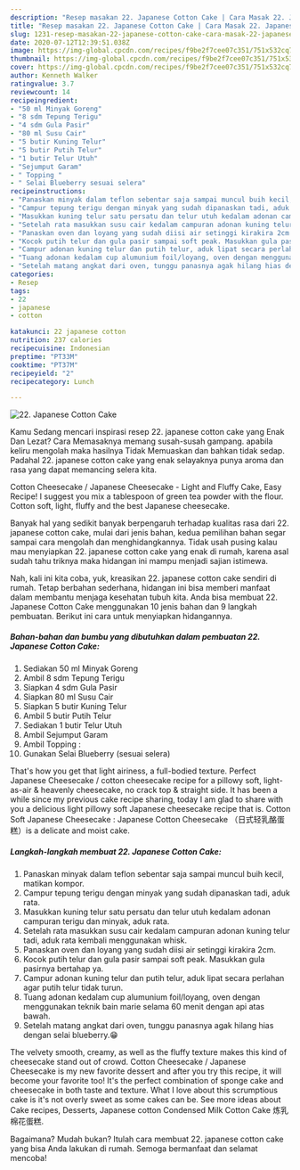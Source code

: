 ```yaml
---
description: "Resep masakan 22. Japanese Cotton Cake | Cara Masak 22. Japanese Cotton Cake Yang Mudah Dan Praktis"
title: "Resep masakan 22. Japanese Cotton Cake | Cara Masak 22. Japanese Cotton Cake Yang Mudah Dan Praktis"
slug: 1231-resep-masakan-22-japanese-cotton-cake-cara-masak-22-japanese-cotton-cake-yang-mudah-dan-praktis
date: 2020-07-12T12:39:51.038Z
image: https://img-global.cpcdn.com/recipes/f9be2f7cee07c351/751x532cq70/22-japanese-cotton-cake-foto-resep-utama.jpg
thumbnail: https://img-global.cpcdn.com/recipes/f9be2f7cee07c351/751x532cq70/22-japanese-cotton-cake-foto-resep-utama.jpg
cover: https://img-global.cpcdn.com/recipes/f9be2f7cee07c351/751x532cq70/22-japanese-cotton-cake-foto-resep-utama.jpg
author: Kenneth Walker
ratingvalue: 3.7
reviewcount: 14
recipeingredient:
- "50 ml Minyak Goreng"
- "8 sdm Tepung Terigu"
- "4 sdm Gula Pasir"
- "80 ml Susu Cair"
- "5 butir Kuning Telur"
- "5 butir Putih Telur"
- "1 butir Telur Utuh"
- "Sejumput Garam"
- " Topping "
- " Selai Blueberry sesuai selera"
recipeinstructions:
- "Panaskan minyak dalam teflon sebentar saja sampai muncul buih kecil, matikan kompor."
- "Campur tepung terigu dengan minyak yang sudah dipanaskan tadi, aduk rata."
- "Masukkan kuning telur satu persatu dan telur utuh kedalam adonan campuran terigu dan minyak, aduk rata."
- "Setelah rata masukkan susu cair kedalam campuran adonan kuning telur tadi, aduk rata kembali menggunakan whisk."
- "Panaskan oven dan loyang yang sudah diisi air setinggi kirakira 2cm."
- "Kocok putih telur dan gula pasir sampai soft peak. Masukkan gula pasirnya bertahap ya."
- "Campur adonan kuning telur dan putih telur, aduk lipat secara perlahan agar putih telur tidak turun."
- "Tuang adonan kedalam cup alumunium foil/loyang, oven dengan menggunakan teknik bain marie selama 60 menit dengan api atas bawah."
- "Setelah matang angkat dari oven, tunggu panasnya agak hilang hias dengan selai blueberry.😁"
categories:
- Resep
tags:
- 22
- japanese
- cotton

katakunci: 22 japanese cotton 
nutrition: 237 calories
recipecuisine: Indonesian
preptime: "PT33M"
cooktime: "PT37M"
recipeyield: "2"
recipecategory: Lunch

---
```



![22. Japanese Cotton Cake](https://img-global.cpcdn.com/recipes/f9be2f7cee07c351/751x532cq70/22-japanese-cotton-cake-foto-resep-utama.jpg)

Kamu Sedang mencari inspirasi resep 22. japanese cotton cake yang Enak Dan Lezat? Cara Memasaknya memang susah-susah gampang. apabila keliru mengolah maka hasilnya Tidak Memuaskan dan bahkan tidak sedap. Padahal 22. japanese cotton cake yang enak selayaknya punya aroma dan rasa yang dapat memancing selera kita.

Cotton Cheesecake / Japanese Cheesecake - Light and Fluffy Cake, Easy Recipe! I suggest you mix a tablespoon of green tea powder with the flour. Cotton soft, light, fluffy and the best Japanese cheesecake.

Banyak hal yang sedikit banyak berpengaruh terhadap kualitas rasa dari 22. japanese cotton cake, mulai dari jenis bahan, kedua pemilihan bahan segar sampai cara mengolah dan menghidangkannya. Tidak usah pusing kalau mau menyiapkan 22. japanese cotton cake yang enak di rumah, karena asal sudah tahu triknya maka hidangan ini mampu menjadi sajian istimewa.


Nah, kali ini kita coba, yuk, kreasikan 22. japanese cotton cake sendiri di rumah. Tetap berbahan sederhana, hidangan ini bisa memberi manfaat dalam membantu menjaga kesehatan tubuh kita. Anda bisa membuat 22. Japanese Cotton Cake menggunakan 10 jenis bahan dan 9 langkah pembuatan. Berikut ini cara untuk menyiapkan hidangannya.

<!--inarticleads1-->

##### Bahan-bahan dan bumbu yang dibutuhkan dalam pembuatan 22. Japanese Cotton Cake:

1. Sediakan 50 ml Minyak Goreng
1. Ambil 8 sdm Tepung Terigu
1. Siapkan 4 sdm Gula Pasir
1. Siapkan 80 ml Susu Cair
1. Siapkan 5 butir Kuning Telur
1. Ambil 5 butir Putih Telur
1. Sediakan 1 butir Telur Utuh
1. Ambil Sejumput Garam
1. Ambil  Topping :
1. Gunakan  Selai Blueberry (sesuai selera)


That&#39;s how you get that light airiness, a full-bodied texture. Perfect Japanese Cheesecake / cotton cheesecake recipe for a pillowy soft, light-as-air &amp; heavenly cheesecake, no crack top &amp; straight side. It has been a while since my previous cake recipe sharing, today I am glad to share with you a delicious light pillowy soft Japanese cheesecake recipe that is. Cotton Soft Japanese Cheesecake : Japanese Cotton Cheesecake （日式轻乳酪蛋糕）is a delicate and moist cake. 

<!--inarticleads2-->

##### Langkah-langkah membuat 22. Japanese Cotton Cake:

1. Panaskan minyak dalam teflon sebentar saja sampai muncul buih kecil, matikan kompor.
1. Campur tepung terigu dengan minyak yang sudah dipanaskan tadi, aduk rata.
1. Masukkan kuning telur satu persatu dan telur utuh kedalam adonan campuran terigu dan minyak, aduk rata.
1. Setelah rata masukkan susu cair kedalam campuran adonan kuning telur tadi, aduk rata kembali menggunakan whisk.
1. Panaskan oven dan loyang yang sudah diisi air setinggi kirakira 2cm.
1. Kocok putih telur dan gula pasir sampai soft peak. Masukkan gula pasirnya bertahap ya.
1. Campur adonan kuning telur dan putih telur, aduk lipat secara perlahan agar putih telur tidak turun.
1. Tuang adonan kedalam cup alumunium foil/loyang, oven dengan menggunakan teknik bain marie selama 60 menit dengan api atas bawah.
1. Setelah matang angkat dari oven, tunggu panasnya agak hilang hias dengan selai blueberry.😁


The velvety smooth, creamy, as well as the fluffy texture makes this kind of cheesecake stand out of crowd. Cotton Cheesecake / Japanese Cheesecake is my new favorite dessert and after you try this recipe, it will become your favorite too! It&#39;s the perfect combination of sponge cake and cheesecake in both taste and texture. What I love about this scrumptious cake is it&#39;s not overly sweet as some cakes can be. See more ideas about Cake recipes, Desserts, Japanese cotton Condensed Milk Cotton Cake 炼乳棉花蛋糕. 

Bagaimana? Mudah bukan? Itulah cara membuat 22. japanese cotton cake yang bisa Anda lakukan di rumah. Semoga bermanfaat dan selamat mencoba!
